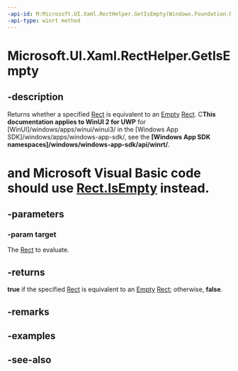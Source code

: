 ```yaml
---
-api-id: M:Microsoft.UI.Xaml.RectHelper.GetIsEmpty(Windows.Foundation.Rect)
-api-type: winrt method
---
```


<!-- Method syntax
public bool GetIsEmpty(Windows.Foundation.Rect target)
-->

# Microsoft.UI.Xaml.RectHelper.GetIsEmpty

## -description

 Returns whether a specified [Rect](/uwp/api/windows.foundation.rect) is equivalent to an [Empty](recthelper_empty.md) [Rect](/uwp/api/windows.foundation.rect). C**This documentation applies to WinUI 2 for UWP** for [WinUI]/windows/apps/winui/winui3/ in the [Windows App SDK]/windows/apps/windows-app-sdk/, see the **[Windows App SDK namespaces]/windows/windows-app-sdk/api/winrt/**.

# and Microsoft Visual Basic code should use [Rect.IsEmpty](/dotnet/api/windows.foundation.rect.isempty?view=dotnet-uwp-10.0&preserve-view=true) instead.

## -parameters

### -param target

The [Rect](/uwp/api/windows.foundation.rect) to evaluate.

## -returns

 **true** if the specified [Rect](/uwp/api/windows.foundation.rect) is equivalent to an [Empty](recthelper_empty.md) [Rect](/uwp/api/windows.foundation.rect); otherwise, **false**.

## -remarks

## -examples

## -see-also
